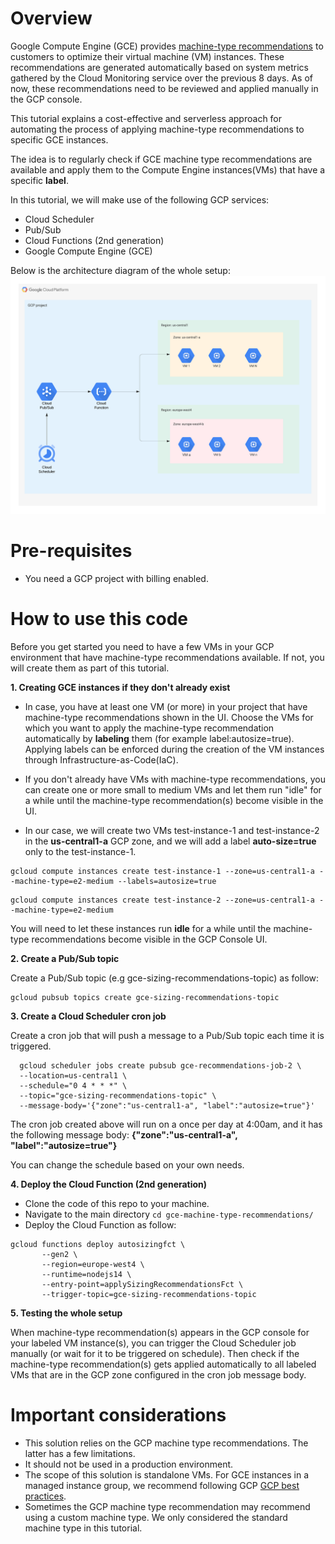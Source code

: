 # Overview

Google Compute Engine (GCE)  provides [machine-type recommendations](https://cloud.google.com/compute/docs/instances/apply-machine-type-recommendations-for-instances) to customers to optimize their virtual machine (VM) instances. These recommendations are generated automatically based on system metrics gathered by the Cloud Monitoring service over the previous 8 days. As of now, these recommendations need to be reviewed and applied manually in the GCP console.

This tutorial explains a cost-effective and serverless approach for automating the process of applying machine-type recommendations 
to specific GCE instances.

The idea is to regularly check if GCE machine type recommendations are available and apply them to the Compute Engine instances(VMs) that have a specific **label**.


In this tutorial, we will make use of the following GCP services:
- Cloud Scheduler
- Pub/Sub
- Cloud Functions (2nd generation)
- Google Compute Engine (GCE)

Below is the architecture diagram of the whole setup: 
![This is an image](images/Applying-machine-type-recommendations.png)


# Pre-requisites
- You need a GCP project with billing enabled.

# How to use this code
Before you get started you need to have a few VMs in your GCP environment that have machine-type recommendations available. If not, you will create them as part of this tutorial.

**1. Creating GCE instances if they don't already exist**

- In case, you have at least one VM (or more) in your project that have machine-type recommendations shown in the UI. 
Choose the VMs for which you want to apply the machine-type recommendation automatically by **labeling** them (for example label:autosize=true). Applying labels can be enforced during the creation of the VM instances through Infrastructure-as-Code(IaC).

- If you don't already have VMs with machine-type recommendations, you can create one or more small to medium VMs and let them run "idle" for a while until the machine-type recommendation(s) become visible in the UI.

- In our case, we will create two VMs test-instance-1 and test-instance-2 in the **us-central1-a** GCP zone, and we will add a label **auto-size=true** only to the test-instance-1.

```
gcloud compute instances create test-instance-1 --zone=us-central1-a --machine-type=e2-medium --labels=autosize=true 
```

```
gcloud compute instances create test-instance-2 --zone=us-central1-a --machine-type=e2-medium  
```
  

You will need to let these instances run **idle** for a while until the machine-type recommendations become visible in the GCP Console UI.
  
  
  **2. Create a Pub/Sub topic**

Create a Pub/Sub topic (e.g gce-sizing-recommendations-topic) as follow:
```
gcloud pubsub topics create gce-sizing-recommendations-topic
```
  
 **3. Create a Cloud Scheduler cron job** 
  
Create a cron job that will push a message to a Pub/Sub topic each time it is triggered.
  ```
    gcloud scheduler jobs create pubsub gce-recommendations-job-2 \
    --location=us-central1 \
    --schedule="0 4 * * *" \
    --topic="gce-sizing-recommendations-topic" \
    --message-body='{"zone":"us-central1-a", "label":"autosize=true"}'
  ```
The cron job created above will run on a once per day at 4:00am, and it has the following message body:
**{"zone":"us-central1-a", "label":"autosize=true"}**

You can change the schedule based on your own needs.

**4. Deploy the Cloud Function (2nd generation)**

- Clone the code of this repo to your machine.
- Navigate to the main directory `cd gce-machine-type-recommendations/`
- Deploy the Cloud Function as follow: 
```
gcloud functions deploy autosizingfct \
       --gen2 \
       --region=europe-west4 \
       --runtime=nodejs14 \
       --entry-point=applySizingRecommendationsFct \
       --trigger-topic=gce-sizing-recommendations-topic
```

**5. Testing the whole setup**

When machine-type recommendation(s) appears in the GCP console for your labeled VM instance(s), you can trigger the Cloud Scheduler job manually (or wait for it to be triggered on schedule). Then check if the machine-type recommendation(s) gets applied automatically to all labeled VMs that are in the GCP zone configured in the cron job message body.

# Important considerations

- This solution relies on the GCP machine type recommendations. The latter has a few limitations.
- It should not be used in a production environment.
- The scope of this solution is standalone VMs. For GCE instances in a managed instance group, we recommend following GCP [GCP best practices](https://cloud.google.com/compute/docs/instance-groups/apply-machine-type-recommendations-managed-instance-groups).
- Sometimes the GCP machine type recommendation may recommend using a custom machine type. We only considered the standard machine type in this tutorial.


  
